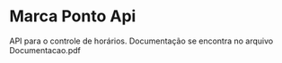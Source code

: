 # Marca Ponto Api

API para o controle de horários.
Documentação se encontra no arquivo Documentacao.pdf